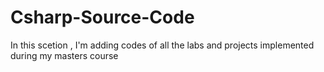 # Csharp-Source-Code
In this scetion , I'm adding codes of all the labs and projects implemented during my masters course
